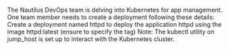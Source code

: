 The Nautilus DevOps team is delving into Kubernetes for app management. One team member needs to create a deployment following these details:
Create a deployment named httpd to deploy the application httpd using the image httpd:latest (ensure to specify the tag)
Note: The kubectl utility on jump_host is set up to interact with the Kubernetes cluster.

